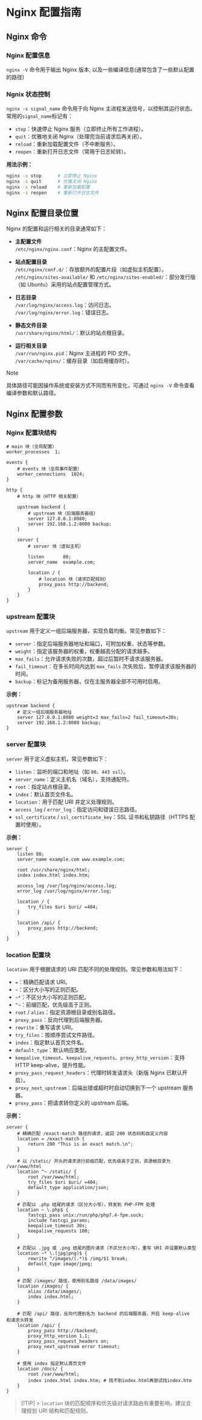 # Nginx 配置指南

## Nginx 命令

### Nginx 配置信息

`nginx -V` 命令用于输出 Nginx 版本, 以及一些编译信息(通常包含了一些默认配置的路径)

### Ngnix 状态控制

`nginx -s signal_name` 命令用于向 Nginx 主进程发送信号，以控制其运行状态。常用的`signal_name`标记有：

-   `stop`：快速停止 Nginx 服务（立即终止所有工作进程）。
-   `quit`：优雅地关闭 Nginx（处理完当前请求后再关闭）。
-   `reload`：重新加载配置文件（不中断服务）。
-   `reopen`：重新打开日志文件（常用于日志轮转）。

**用法示例：**

```bash
nginx -s stop      # 立即停止 Nginx
nginx -s quit      # 优雅关闭 Nginx
nginx -s reload    # 重新加载配置
nginx -s reopen    # 重新打开日志文件
```

## Nginx 配置目录位置

Nginx 的配置和运行相关的目录通常如下：

-   **主配置文件**  
     `/etc/nginx/nginx.conf`：Nginx 的主配置文件。

-   **站点配置目录**  
     `/etc/nginx/conf.d/`：存放额外的配置片段（如虚拟主机配置）。\
    `/etc/nginx/sites-available/` 和 `/etc/nginx/sites-enabled/`：部分发行版（如 Ubuntu）采用的站点配置管理方式。

-   **日志目录**  
     `/var/log/nginx/access.log`：访问日志。\
    `/var/log/nginx/error.log`：错误日志。

-   **静态文件目录**  
     `/usr/share/nginx/html/`：默认的站点根目录。

-   **运行相关目录**  
     `/var/run/nginx.pid`：Nginx 主进程的 PID 文件。 \
    `/var/cache/nginx/`：缓存目录（如启用缓存时）。

> [!NOTE]
> 具体路径可能因操作系统或安装方式不同而有所变化，可通过 `nginx -V` 命令查看编译参数和默认路径。

## Nginx 配置参数

### Nginx 配置块结构

```nginx
# main 块（全局配置）
worker_processes  1;

events {
    # events 块（全局事件配置）
    worker_connections  1024;
}

http {
    # http 块（HTTP 相关配置）

    upstream backend {
        # upstream 块（后端服务器组）
        server 127.0.0.1:8080;
        server 192.168.1.2:8080 backup;
    }

    server {
        # server 块（虚拟主机）

        listen       80;
        server_name  example.com;

        location / {
            # location 块（请求匹配规则）
            proxy_pass http://backend;
        }
    }
}
```

### upstream 配置块

`upstream` 用于定义一组后端服务器，实现负载均衡。常见参数如下：

-   `server`：指定后端服务器地址和端口，可附加权重、状态等参数。
-   `weight`：指定该服务器的权重，权重越高分配的请求越多。
-   `max_fails`：允许请求失败的次数，超过后暂时不请求该服务器。
-   `fail_timeout`：在多长时间内达到 `max_fails` 次失败后，暂停请求该服务器的时间。
-   `backup`：标记为备用服务器，仅在主服务器全部不可用时启用。

**示例：**

```nginx
upstream backend {
    # 定义一组后端服务器地址
    server 127.0.0.1:8080 weight=3 max_fails=2 fail_timeout=30s;
    server 192.168.1.2:8080 backup;
}
```

### server 配置块

`server` 用于定义虚拟主机，常见参数如下：

-   `listen`：监听的端口和地址（如 `80`、`443 ssl`）。
-   `server_name`：定义主机名（域名），支持通配符。
-   `root`：指定站点根目录。
-   `index`：默认首页文件名。
-   `location`：用于匹配 URI 并定义处理规则。
-   `access_log` / `error_log`：指定访问和错误日志路径。
-   `ssl_certificate` / `ssl_certificate_key`：SSL 证书和私钥路径（HTTPS 配置时使用）。

**示例：**

```nginx
server {
    listen 80;
    server_name example.com www.example.com;

    root /usr/share/nginx/html;
    index index.html index.htm;

    access_log /var/log/nginx/access.log;
    error_log /var/log/nginx/error.log;

    location / {
        try_files $uri $uri/ =404;
    }

    location /api/ {
        proxy_pass http://backend;
    }
}
```

### location 配置块

`location` 用于根据请求的 URI 匹配不同的处理规则。常见参数和用法如下：

-   `=`：精确匹配请求 URI。
-   `~`：区分大小写的正则匹配。
-   `~*`：不区分大小写的正则匹配。
-   `^~`：前缀匹配，优先级高于正则。
-   `root` / `alias`：指定资源根目录或别名路径。
-   `proxy_pass`：反向代理到后端服务器。
-   `rewrite`：重写请求 URI。
-   `try_files`：按顺序尝试文件路径。
-   `index`：指定默认首页文件名。
-   `default_type`：默认响应类型。
-   `keepalive_timeout`、`keepalive_requests`、`proxy_http_version`：支持 HTTP keep-alive，提升性能。
-   `proxy_pass_request_headers`：代理时转发请求头（新版 Nginx 已默认开启）。
-   `proxy_next_upstream`：后端出错或超时时自动切换到下一个 upstream 服务器。
-   `proxy_pass`：把请求转你定义的 upstream 后端。

**示例：**

```nginx
server {
    # 精确匹配 /exact-match 路径的请求，返回 200 状态码和自定义内容
    location = /exact-match {
        return 200 "This is an exact match.\n";
    }

    # 以 /static/ 开头的请求进行前缀匹配，优先级高于正则，资源根目录为 /var/www/html
    location ^~ /static/ {
        root /var/www/html;
        try_files $uri $uri/ =404;
        default_type application/json;
    }

    # 匹配以 .php 结尾的请求（区分大小写），转发到 PHP-FPM 处理
    location ~ \.php$ {
        fastcgi_pass unix:/run/php/php7.4-fpm.sock;
        include fastcgi_params;
        keepalive_timeout 30s;
        keepalive_requests 100;
    }

    # 匹配以 .jpg 或 .png 结尾的图片请求（不区分大小写），重写 URI 并设置默认类型
    location ~* \.(jpg|png)$ {
        rewrite ^/images/(.*)$ /img/$1 break;
        default_type image/jpeg;
    }

    # 匹配 /images/ 路径，使用别名路径 /data/images/
    location /images/ {
        alias /data/images/;
        index index.html;
    }

    # 匹配 /api/ 路径，反向代理到名为 backend 的后端服务器，开启 keep-alive 和请求头转发
    location /api/ {
        proxy_pass http://backend;
        proxy_http_version 1.1;
        proxy_pass_request_headers on;
        proxy_next_upstream error timeout;
    }

    # 使用 index 指定默认首页文件
    location /docs/ {
        root /var/www/html;
        index index.html index.htm; # 找不到index.html再尝试找index.htm
    }
}
```

> [!TIP] > `location` 块的匹配顺序和优先级对请求路由有重要影响，建议合理规划 URI 结构和匹配规则。
